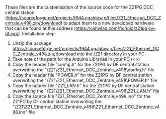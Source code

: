 These files are the customisation of the source code for the Z21PG DCC central station (https://sourceforge.net/projects/f944.pgahtow.p/files/Z21_Ethernet_DCC_Zentrale_v498.zip/download) to adapt them to a new developed hardware that can be found at this address (https://oshwlab.com/fiorinid/z21pg-by-df-pro).
Installation step:
1. Unzip the package https://sourceforge.net/projects/f944.pgahtow.p/files/Z21_Ethernet_DCC_Zentrale_v498.zip/download into the /Z21 directory in your PC
2. Take note of the path for the Arduino Libraries in your PC (<<Arduino Libraries path>>)
3. Copy the header file "config.h" for the Z21PG by DF central station overwriting the "\Z21\Z21_Ethernet_DCC_Zentrale_v498\config.h" file
4. Copy the header file "POWER.h" for the Z21PG by DF central station overwriting the "\Z21\Z21_Ethernet_DCC_Zentrale_v498\POWER.h" file
5. Copy the header file "Z21_LAN.h" for the Z21PG by DF central station overwriting the "\Z21\Z21_Ethernet_DCC_Zentrale_v498\Z21_LAN.h" file
6. Copy the source file "Z21_Ethernet_DCC_Zentrale_v498.ino" for the Z21PG by DF central station overwriting the "\Z21\Z21_Ethernet_DCC_Zentrale_v498\Z21_Ethernet_DCC_Zentrale_v498.ino" file
     
